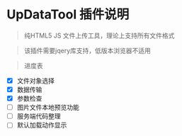 # UpDataTool 插件说明

>纯HTML5 JS 文件上传工具，理论上支持所有文件格式

>该插件需要jqery库支持，低版本浏览器不适用

>进度表
- [x] 文件对象选择 
- [x] 数据传输 
- [x] 参数检查
- [ ] 图片文件本地预览功能
- [ ] 服务端代码整理
- [ ] 默认加载动作显示